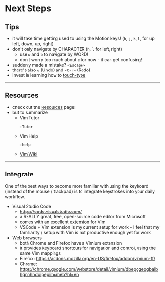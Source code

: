 # Next Steps

## Tips
- it will take time getting used to using the Motion keys!
(`h`, `j`, `k`, `l`, for up left, down, up, right)
- don't only navigate by CHARACTER (`h`, `l` for left, right)
  - use `w` and `b` to navigate by WORD!
  - don't worry too much about `e` for now - it can get confusing!
- suddenly made a mistake? `<Escape>`
- there's also `u` (Undo) and `<C-r>` (Redo)
- invest in learning how to [touch-type](https://www.typing.com)


---
## Resources
- check out the [Resources](resources.md) page!
- but to summarize
  - Vim Tutor
    ```
    :Tutor
    ```
  - Vim Help
    ```
    :help
    ```
  - [Vim Wiki](http://vim.wikia.com/wiki/Vim_Tips_Wiki)


---
## Integrate
One of the best ways to become more familiar with using the keyboard (instead of the
mouse / trackpad) is to integrate keystrokes into your daily workflow.

- Visual Studio Code
  - https://code.visualstudio.com/
  - a REALLY great, free, open-source code editor from Microsoft
  - comes with an excellent [extension](https://marketplace.visualstudio.com/items?itemName=vscodevim.vim) for Vim
  - VSCode + Vim extension is my current setup for work - I feel that my familiarity / setup with
  Vim is not productive enough yet for work
- Web browsers
  - both Chrome and Firefox have a Vimium extension
  - it provides keyboard shortcuts for navigation and control, using the same Vim mappings
  - Firefox: https://addons.mozilla.org/en-US/firefox/addon/vimium-ff/
  - Chrome: https://chrome.google.com/webstore/detail/vimium/dbepggeogbaibhgnhhndojpepiihcmeb?hl=en

